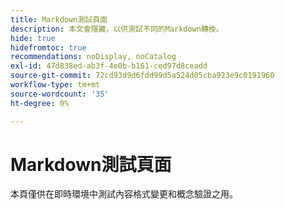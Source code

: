 ```yaml
---
title: Markdown測試頁面
description: 本文會隱藏，以供測試不同的Markdown轉換。
hide: true
hidefromtoc: true
recommendations: noDisplay, noCatalog
exl-id: 47d838ed-ab3f-4e0b-b161-ced97d8ceadd
source-git-commit: 72cd93d9d6fdd99d5a524d05cba923e9c0191960
workflow-type: tm+mt
source-wordcount: '35'
ht-degree: 0%

---
```


# Markdown測試頁面

本頁僅供在即時環境中測試內容格式變更和概念驗證之用。
